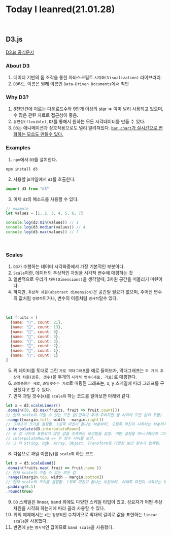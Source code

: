 # Today I leanred(21.01.28)
<br>


## D3.js

[D3.js 공식문서](https://d3js.org/)

### About D3
1. 데이터 기반의 돔 조작을 통한 자바스크립트 `시각화(Visualization)` 라이브러리.
2. `D3`라는 이름은 원래 이름인 `Data-Driven Documents`에서 착안

### Why D3?
1. 8천만건에 이르는 다운로드수와 9만개 이상의 star => 이미 널리 사용되고 있으며, 수 많은 관련 자료로 접근성이 좋음.
2. `유연성(flexible)`, `D3`를 통해서 원하는 모든 시각데이터를 만들 수 있다.
3. `D3`는 애니메이션과 상호작용으로도 널리 알려져있다. [`bar chart`가 실시간으로 변화하는 모습도 만들수 있다.](https://observablehq.com/@d3/bar-chart-race)

### Examples
1. `npm`에서 `D3`를 설치한다.
```
npm install d3
```

2. 사용할 js파일에서 `d3`를 호출한다.
```javascript
import d3 from "d3"
```
3. 이제 `d3`의 메소드를 사용할 수 있다. 
```javascript
// example
let values = [1, 2, 3, 4, 5, 6, 7]

console.log(d3.min(values)) // 1
console.log(d3.median(values)) // 4
console.log(d3.max(values)) // 7
```

<br>

### Scales
1. `D3`가 수행하는 데이터 시각화중에서 가장 기본적인 부분이다.
2. `Scale`이란, 데이터의 추상적인 차원을 시각적 변수에 매핑하는 것
3. 일반적으로 우리가 `차원(Dimensions)`을 생각할때, 3차원 공간을 떠올리기 마련이다.
4. 하지만, `추상적 차원(abstract dimension)`은 공간일 필요가 없으며, 주어진 변수의 값처럼 `정량적`이거나, 변수의 이름처럼 `명사적`일수 있다.

<br>

```javascript
let fruits = [
  {name: "🍊", count: 21},
  {name: "🍇", count: 13},
  {name: "🍏", count: 8},
  {name: "🍌", count: 5},
  {name: "🍐", count: 3},
  {name: "🍋", count: 2},
  {name: "🍎", count: 1},
  {name: "🍉", count: 1}
]
```

5. 위 데이터를 토대로 그린 `가로 막대그래프`를 예로 들어보자, 막대그래프는 `두 개의 추상적 차원(종류, 갯수)`을 두개의 `시각적 변수(세로, 가로)`로 매핑한다.
6. `과일종류는 세로`, `과일갯수는 가로`로 매핑된 그래프는, x, y 스케일에 따라 그래프를 구현했다고 할 수 있다.
7. 먼저 과일 갯수(x)를 `scale화` 하는 코드를 알아보면 아래와 같다.
```javascript
let x = d3.scaleLinear()
.domain([0, d3.max(fruits, fruit => fruit.count)])
// 현재 scale이 가질 수 있는 모든 값(인자가 두개 주어지면 둘 사이의 모든 값이 포함)
.range([margin.left, width - margin.right])
// 그래프의 크기를 결정함. (왼쪽 마진이 끝나는 부분부터, 오른쪽 마진이 시작하는 부분까지)
.interpolate(d3.interpolateRound)
// 두 값 사이에 표현되지 않은 값을 추측하는 보간법을 설정. 어떤 설정을 하느냐에따라 그래프 모양이 약간씩 달라질 수 있음.
// interpolateRound => 두 정수 사이를 보간.
// 그 외 String, Rgb, Array, Object, Transform등 다양한 보간 함수가 탑재됨.
```
8. 다음으로 과일 이름(y)를 `scale화` 하는 코드.
```javascript
let x = d3.scaleBand()
.domain(fruits.map( fruit => fruit.name ))
// 현재 scale이 가질 수 있는 모든 값
.range([margin.top, width - margin.bottom])
// 현재 scale의 크기를 결정함. (위쪽 마진이 끝나는 부분부터, 아래쪽 마진이 시작하는 부분까지)
.padding(0.1)
.round(true)
```

9. `D3` 스케일은 linear, band 외에도 다양한 스케일 타입이 있고, 상요자가 어떤 추상차원을 시각화 하는지에 따라 골라 사용할 수 있다.
10. 위의 예제에서는 x는 `정량적`인 수치이므로 막대의 길이로 값을 표현하는 `linear scale`을 사용했다.
11. 반면에 y는 `명사적`인 값이므로 `band scale`을 사용했다. 


